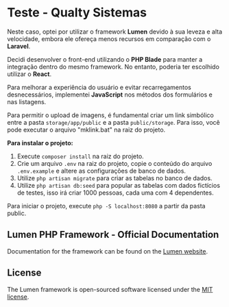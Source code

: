 # Teste - Qualty Sistemas

Neste caso, optei por utilizar o framework **Lumen** devido à sua leveza e alta velocidade, embora ele ofereça menos recursos em comparação com o **Laravel**.

Decidi desenvolver o front-end utilizando o **PHP Blade** para manter a integração dentro do mesmo framework. No entanto, poderia ter escolhido utilizar o **React**.

Para melhorar a experiência do usuário e evitar recarregamentos desnecessários, implementei **JavaScript** nos métodos dos formulários e nas listagens.

Para permitir o upload de imagens, é fundamental criar um link simbólico entre a pasta `storage/app/public` e a pasta `public/storage`. Para isso, você pode executar o arquivo "mklink.bat" na raiz do projeto.

**Para instalar o projeto:**

1. Execute `composer install` na raiz do projeto.
2. Crie um arquivo `.env` na raiz do projeto, copie o conteúdo do arquivo `.env.example` e altere as configurações de banco de dados.
3. Utilize `php artisan migrate` para criar as tabelas no banco de dados.
4. Utilize `php artisan db:seed` para popular as tabelas com dados fictícios de testes, isso irá criar 1000 pessoas, cada uma com 4 dependentes.

Para iniciar o projeto, execute `php -S localhost:8080` a partir da pasta public.

## Lumen PHP Framework - Official Documentation

Documentation for the framework can be found on the [Lumen website](https://lumen.laravel.com/docs).

## License

The Lumen framework is open-sourced software licensed under the [MIT license](https://opensource.org/licenses/MIT).
